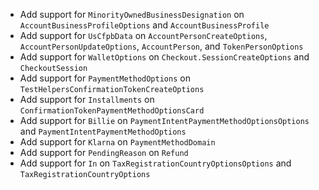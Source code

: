 * Add support for `MinorityOwnedBusinessDesignation` on `AccountBusinessProfileOptions` and `AccountBusinessProfile`
* Add support for `UsCfpbData` on `AccountPersonCreateOptions`, `AccountPersonUpdateOptions`, `AccountPerson`, and `TokenPersonOptions`
* Add support for `WalletOptions` on `Checkout.SessionCreateOptions` and `CheckoutSession`
* Add support for `PaymentMethodOptions` on `TestHelpersConfirmationTokenCreateOptions`
* Add support for `Installments` on `ConfirmationTokenPaymentMethodOptionsCard`
* Add support for `Billie` on `PaymentIntentPaymentMethodOptionsOptions` and `PaymentIntentPaymentMethodOptions`
* Add support for `Klarna` on `PaymentMethodDomain`
* Add support for `PendingReason` on `Refund`
* Add support for `In` on `TaxRegistrationCountryOptionsOptions` and `TaxRegistrationCountryOptions`